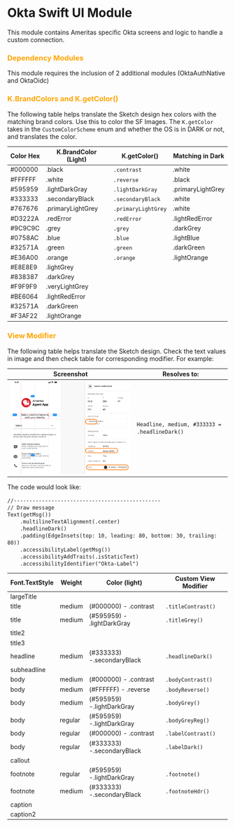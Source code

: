 # Okta Swift UI Module
This module contains Ameritas specific Okta screens and logic to handle a custom connection. 

### **<span style="color:orange">Dependency Modules</span>**
This module requires the inclusion of 2 additional modules (OktaAuthNative and OktaOidc)

### **<span style="color:orange">K.BrandColors and K.getColor()</span>**
The following table helps translate the Sketch design hex colors with the matching brand colors.  Use this to color the SF Images.
The `K.getColor` takes in the `CustomColorScheme` enum and whether the OS is in DARK or not, and translates the color.

| Color Hex | K.BrandColor (Light) | K.getColor() | Matching in Dark |
| --- | --- | --- | --- |
| #000000 | .black | `.contrast` | .white |
| #FFFFFF | .white | `.reverse` | .black |
| #595959 | .lightDarkGray | `.lightDarkGray` | .primaryLightGrey |
| #333333 | .secondaryBlack | `.secondaryBlack` | .white |
| #767676 | .primaryLightGrey | `.primaryLightGrey` | .white |
| #D3222A | .redError | `.redError` | .lightRedError |
| #9C9C9C | .grey | `.grey` | .darkGrey |
| #0758AC | .blue | `.blue` | .lightBlue |
| #32571A | .green | `.green` | .darkGreen |
| #E36A00 | .orange | `.orange` | .lightOrange |
| #E8E8E9 | .lightGrey |  |  |
| #838387 | .darkGrey |  |  |
| #F9F9F9 | .veryLightGrey |  |  |
| #BE6064 | .lightRedError |  |  |
| #32571A | .darkGreen |  |  |
| #F3AF22 | .lightOrange |  |  |

### **<span style="color:orange">View Modifier</span>**
The following table helps translate the Sketch design.  Check the text values in image and then check table for corresponding modifier.  For example:


<table>
    <thead>
        <tr>
            <th>Screenshot</th>
            <th>Resolves to:</th>
        </tr>
    </thead>
    <tbody>
        <tr>
            <td><img src="docs/img/SketchTextStyle.png" alt="Example Sketch" width="500"/></td>
            <td><code>Headline, medium, #333333 = .headlineDark()</code></td>
        </tr>
    </tbody>
</table>

The code would look like:
```
//-----------------------------------------------
// Draw message
Text(getMsg())
    .multilineTextAlignment(.center)
    .headlineDark()
    .padding(EdgeInsets(top: 10, leading: 80, bottom: 30, trailing: 80))
    .accessibilityLabel(getMsg())
    .accessibilityAddTraits(.isStaticText)
    .accessibilityIdentifier("Okta-Label")
```

| Font.TextStyle | Weight | Color (light) | Custom View Modifier |
| --- | --- | --- | --- |
| largeTitle |  |  |  |
| title | medium | (#000000) - .contrast | `.titleContrast()` |
| title | medium | (#595959) - .lightDarkGray | `.titleGrey()` |
| title2 |  |  |  |
| title3 |  |  |  |
| headline | medium | (#333333) -.secondaryBlack | `.headlineDark()` |
| subheadline |  |  |  |
| body | medium | (#000000) - .contrast | `.bodyContrast()` |
| body | medium | (#FFFFFF) - .reverse | `.bodyReverse()` |
| body | medium | (#595959) -.lightDarkGray | `.bodyGrey()` |
| body | regular | (#595959) -.lightDarkGray | `.bodyGreyReg()` |
| body | regular | (#000000) - .contrast | `.labelContrast()` |
| body | regular | (#333333) -.secondaryBlack | `.labelDark()` |
| callout |  |  |  |
| footnote | regular | (#595959) -.lightDarkGray | `.footnote()` |
| footnote | medium | (#333333) -.secondaryBlack | `.footnoteHdr()` |
| caption |  |  |  |
| caption2 |  |  |  |



